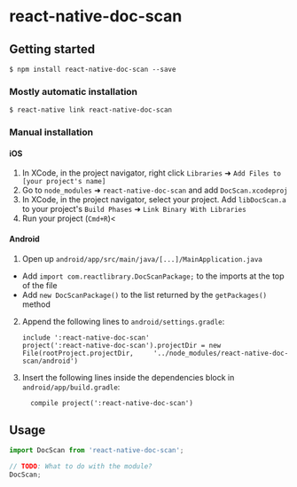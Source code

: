 # react-native-doc-scan

## Getting started

`$ npm install react-native-doc-scan --save`

### Mostly automatic installation

`$ react-native link react-native-doc-scan`

### Manual installation


#### iOS

1. In XCode, in the project navigator, right click `Libraries` ➜ `Add Files to [your project's name]`
2. Go to `node_modules` ➜ `react-native-doc-scan` and add `DocScan.xcodeproj`
3. In XCode, in the project navigator, select your project. Add `libDocScan.a` to your project's `Build Phases` ➜ `Link Binary With Libraries`
4. Run your project (`Cmd+R`)<

#### Android

1. Open up `android/app/src/main/java/[...]/MainApplication.java`
  - Add `import com.reactlibrary.DocScanPackage;` to the imports at the top of the file
  - Add `new DocScanPackage()` to the list returned by the `getPackages()` method
2. Append the following lines to `android/settings.gradle`:
  	```
  	include ':react-native-doc-scan'
  	project(':react-native-doc-scan').projectDir = new File(rootProject.projectDir, 	'../node_modules/react-native-doc-scan/android')
  	```
3. Insert the following lines inside the dependencies block in `android/app/build.gradle`:
  	```
      compile project(':react-native-doc-scan')
  	```


## Usage
```javascript
import DocScan from 'react-native-doc-scan';

// TODO: What to do with the module?
DocScan;
```
